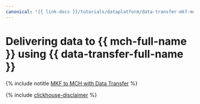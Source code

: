 ```yaml
---
canonical: "{{ link-docs }}/tutorials/dataplatform/data-transfer-mkf-mch"
---
```


# Delivering data to {{ mch-full-name }} using {{ data-transfer-full-name }}


{% include notitle [MKF to MCH with Data Transfer](../../_tutorials/dataplatform/mkf-mch-migration.md) %}

{% include [clickhouse-disclaimer](../../_includes/clickhouse-disclaimer.md) %}
